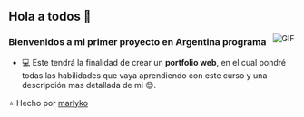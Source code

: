 ## Hola a todos 👋

<img align="right" alt="GIF" src="https://raw.githubusercontent.com/JoeyBling/JoeyBling/master/pic/pusheencode.gif" />

### Bienvenidos a mi primer proyecto en Argentina programa

- 💻 Este tendrá la finalidad de crear un <b>portfolio web</b>, en el cual pondré
todas las habilidades que vaya aprendiendo con este curso y una descripción mas detallada de mi 😊.

⭐️ Hecho por [marlyko](https://github.com/marlyko)
